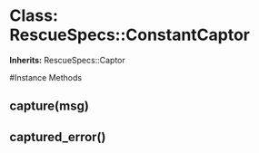 # Class: RescueSpecs::ConstantCaptor
**Inherits:** RescueSpecs::Captor
    




#Instance Methods
## capture(msg) [](#method-i-capture)

## captured_error() [](#method-i-captured_error)

